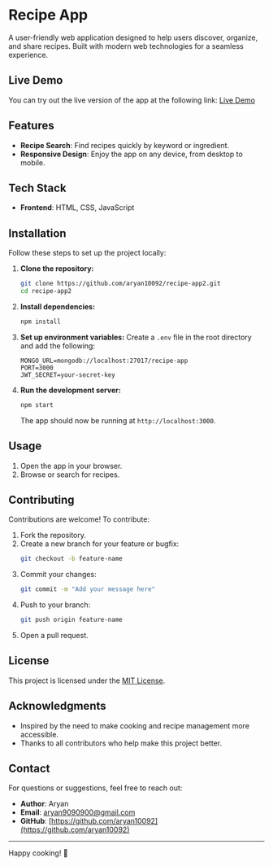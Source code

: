 # Recipe App

A user-friendly web application designed to help users discover, organize, and share recipes. Built with modern web technologies for a seamless experience.

## Live Demo
You can try out the live version of the app at the following link: [Live Demo](https://aryan10092.github.io/recipe-app2/)

## Features

- **Recipe Search**: Find recipes quickly by keyword or ingredient.
- **Responsive Design**: Enjoy the app on any device, from desktop to mobile.

## Tech Stack

- **Frontend**: HTML, CSS, JavaScript

## Installation

Follow these steps to set up the project locally:

1. **Clone the repository:**
   ```bash
   git clone https://github.com/aryan10092/recipe-app2.git
   cd recipe-app2
   ```

2. **Install dependencies:**
   ```bash
   npm install
   ```

3. **Set up environment variables:**
   Create a `.env` file in the root directory and add the following:
   ```env
   MONGO_URL=mongodb://localhost:27017/recipe-app
   PORT=3000
   JWT_SECRET=your-secret-key
   ```

4. **Run the development server:**
   ```bash
   npm start
   ```
   The app should now be running at `http://localhost:3000`.

## Usage

1. Open the app in your browser.
2. Browse or search for recipes.

## Contributing

Contributions are welcome! To contribute:

1. Fork the repository.
2. Create a new branch for your feature or bugfix:
   ```bash
   git checkout -b feature-name
   ```
3. Commit your changes:
   ```bash
   git commit -m "Add your message here"
   ```
4. Push to your branch:
   ```bash
   git push origin feature-name
   ```
5. Open a pull request.

## License

This project is licensed under the [MIT License](LICENSE).

## Acknowledgments

- Inspired by the need to make cooking and recipe management more accessible.
- Thanks to all contributors who help make this project better.

## Contact

For questions or suggestions, feel free to reach out:

- **Author**: Aryan
- **Email**: aryan9090900@gmail.com
- **GitHub**: [https://github.com/aryan10092](https://github.com/aryan10092)

---

Happy cooking! 🍲


